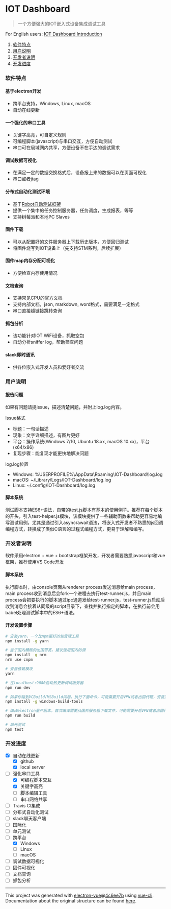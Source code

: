 # IOT Dashboard

> 一个方便强大的IOT嵌入式设备集成调试工具

For English users: [IOT Dashboard Introduction](https://github.com/pansila/IOT-Dashboard/blob/master/README_EN.md)

1. [软件特点](#软件特点)
2. [用户说明](#用户说明)
3. [开发者说明](#开发者说明)
4. [开发进度](#开发进度)

### 软件特点
#### 基于electron开发
* 跨平台支持，Windows, Linux, macOS
* 自动在线更新
#### 一个强化的串口工具
* 关键字高亮，可自定义规则
* 可编程脚本(javascript)与串口交互，方便自动测试
* 串口可在局域网内共享，方便设备不在手边的调试需求
#### 调试数据可视化
* 在满足一定的数据交换格式后，设备报上来的数据可以在页面可视化
* 串口或者jtag
#### 分布式自动化测试环境
* 基于[Robot自动测试框架](http://robotframework.org/)
* 提供一个集中的任务控制服务器，任务调度，生成报表，等等
* 支持树莓派和本地PC Slaves
#### 固件下载
* 可以从配置好的文件服务器上下载历史版本，方便回归测试
* 将固件烧写到IOT设备上（先支持STM系列，后续扩展）
#### 固件map内存分配可视化
* 方便检查内存使用情况
#### 文档查询
* 支持常见CPU的官方文档
* 支持内部文档，json, markdown, word格式，需要满足一定格式
* 串口直接超链接跳转查询
#### 抓包分析
* 该功能针对IOT WiFi设备，抓取空包
* 自动分析sniffer log，帮助筛查问题
#### slack即时通讯
* 供各位嵌入式开发人员和爱好者交流

### 用户说明
#### 报告问题
如果有问题请提issue，描述清楚问题，并附上log.log内容。

Issue格式
* 标题：一句话描述
* 现象：文字详细描述，有图片更好
* 平台：操作系统(Windows 7/10, Ubuntu 18.xx, macOS 10.xx)，平台(x64/x86)
* 复现步骤：能复现才能更快地解决问题

log.log位置
* Windows: %USERPROFILE%\AppData\Roaming\IOT-Dashboard\log.log
* macOS: ~/Library/Logs/IOT-Dashboard/log.log
* Linux: ~/.config/IOT-Dashboard/log.log

#### 脚本系统
测试脚本支持ES6+语法，自带的test.js脚本有基本的使用例子。推荐在每个脚本的开头，引入test-helper.js模块，该模块提供了一些辅助函数来帮助更容易地编写测试用例，尤其是通过引入async/await语法，将嵌入式开发者不熟悉的js回调编程方式，转换成了类似C语言的过程式编程方式，更易于理解和编写。

### 开发者说明
软件采用electron + vue + bootstrap框架开发，开发者需要熟悉javascript和vue框架，推荐使用VS Code开发

#### 脚本系统
执行脚本时，由console页面从renderer process发送消息给main process，main process收到消息后会fork一个进程去执行test-runner.js，并且main process会把要执行的脚本通过ipc通道发给test-runner.js，test-runner.js启动后收到消息会接着从同级的script目录下，查找并执行指定的脚本，在执行前会用babel处理测试脚本中的ES6+语法。

#### 开发设置步骤

``` bash
# 安装yarn，一个比npm更好的包管理工具
npm install -g yarn

# 鉴于国内糟糕的出国带宽，建议使用国内的源
npm install -g nrm
nrm use cnpm

# 安装依赖模块
yarn

# 在localhost:9080启动热更新调试服务器
npm run dev

# 如果你碰到VCBuild/MSBuild问题，执行下面命令，可能需要开启VPN或者出国代理，安装完可能要重启电脑
npm install -g windows-build-tools

# 编译electron量产版本，首次编译需要从国外服务器下载文件，可能需要开启VPN或者出国代理
npm run build

# 单元测试
npm test
```

### 开发进度
- [x] 自动在线更新
  - [x] github
  - [x] local server
- [ ] 强化串口工具
  - [x] 可编程脚本交互
  - [x] 关键字高亮
  - [ ] 脚本编辑工具
  - [ ] 串口网络共享
- [ ] Travis CI集成
- [ ] 分布式自动化测试
- [ ] slack聊天客户端
- [ ] 国际化
- [ ] 单元测试
- [ ] 跨平台
  - [x] Windows
  - [ ] Linux
  - [ ] macOS
- [ ] 调试数据可视化
- [ ] 固件可视化
- [ ] 文档查询
- [ ] 抓包分析

---

This project was generated with [electron-vue](https://github.com/SimulatedGREG/electron-vue)@[4c6ee7b](https://github.com/SimulatedGREG/electron-vue/tree/4c6ee7bf4f9b4aa647a22ec1c1ca29c2e59c3645) using [vue-cli](https://github.com/vuejs/vue-cli). Documentation about the original structure can be found [here](https://simulatedgreg.gitbooks.io/electron-vue/content/index.html).
